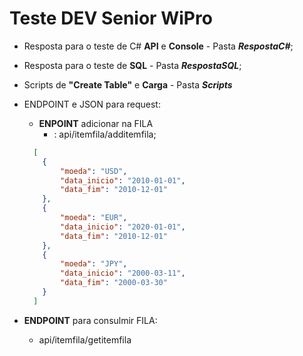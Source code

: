 # Teste DEV Senior WiPro

* Resposta para o teste de C# **API** e **Console** - Pasta ***RespostaC#***;
* Resposta para o teste de **SQL** - Pasta ***RespostaSQL***;
* Scripts de **"Create Table"** e **Carga** - Pasta ***Scripts***
* ENDPOINT e JSON para request:
  * **ENPOINT** adicionar na FILA
    * : api/itemfila/additemfila;
  ~~~json
    [
      {
          "moeda": "USD",
          "data_inicio": "2010-01-01",
          "data_fim": "2010-12-01"
      },
      {
          "moeda": "EUR",
          "data_inicio": "2020-01-01",
          "data_fim": "2010-12-01"
      },
      {
          "moeda": "JPY",
          "data_inicio": "2000-03-11",
          "data_fim": "2000-03-30"
      }
    ]
  ~~~

* **ENDPOINT** para consulmir FILA:
  * api/itemfila/getitemfila